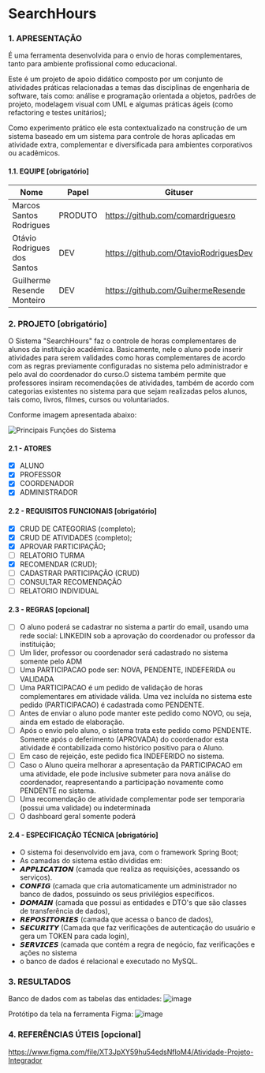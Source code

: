 # SearchHours

### 1. APRESENTAÇÃO
É uma ferramenta desenvolvida para o envio de horas complementares, tanto para ambiente profissional como educacional.

Este é um projeto de apoio didático composto por um conjunto de atividades práticas relacionadas a temas das disciplinas de engenharia de software, tais como: análise e programação orientada a objetos, padrões de projeto, modelagem visual com UML e algumas práticas ágeis (como refactoring e testes unitários);  

Como experimento prático ele esta contextualizado na construção de um sistema baseado em um sistema para controle de horas aplicadas em atividade extra, complementar e diversificada para ambientes corporativos ou acadêmicos.

#### 1.1. EQUIPE [obrigatório]
|Nome|Papel|Gituser|
|--|--|--|
|Marcos Santos Rodrigues|PRODUTO|https://github.com/comardriguesro|
|Otávio Rodrigues dos Santos|DEV|https://github.com/OtavioRodriguesDev|
|Guilherme Resende Monteiro|DEV|https://github.com/GuihermeResende|

### 2. PROJETO [obrigatório]

O Sistema "SearchHours" faz o controle de horas complementares de alunos da instituição acadêmica. Basicamente, nele o aluno pode inserir atividades para serem validades como horas complementares de acordo com as regras previamente configuradas no sistema pelo administrador e pelo aval do coordenador do curso.O sistema também permite que professores insiram recomendações de atividades, também de acordo com categorias existentes no sistema para que sejam realizadas pelos alunos, tais como, livros, filmes, cursos ou voluntariados.

Conforme imagem apresentada abaixo:

![Principais Funções do Sistema](https://i.ibb.co/dWRPNf6/diagrama-casouso-controoooora.png)


#### 2.1 - ATORES
- [x] ALUNO
- [x] PROFESSOR
- [x] COORDENADOR
- [x] ADMINISTRADOR

#### 2.2 - REQUISITOS FUNCIONAIS [obrigatório]
 - [x] CRUD DE CATEGORIAS (completo); 
 - [x] CRUD DE ATIVIDADES (completo);
 - [x] APROVAR PARTICIPAÇÃO;
 - [ ] RELATORIO TURMA
 - [x] RECOMENDAR (CRUD); 
 - [ ] CADASTRAR PARTICIPAÇÃO (CRUD) 
 - [ ] CONSULTAR RECOMENDAÇÃO 
 - [ ] RELATORIO INDIVIDUAL

#### 2.3 - REGRAS [opcional]
 - [ ] O aluno poderá se cadastrar no sistema a partir do email, usando uma rede social: LINKEDIN sob a aprovação do coordenador ou professor da instituição;
 - [ ] Um lider, professor ou coordenador será cadastrado no sistema somente pelo ADM
 - [ ] Uma PARTICIPACAO pode ser: NOVA, PENDENTE, INDEFERIDA ou VALIDADA 
 - [ ] Uma PARTICIPACAO é um pedido de validação de horas complementares em atividade válida. Uma vez incluída no sistema este pedido (PARTICIPACAO) é cadastrada como PENDENTE. 
 - [ ] Antes de enviar o aluno pode manter este pedido como NOVO, ou seja, ainda em estado de elaboração. 
 - [ ] Após o envio pelo aluno, o sistema trata este pedido como PENDENTE. Somente após o deferimento (APROVADA) do coordenador esta atividade é contabilizada como histórico positivo para o Aluno. 
 - [ ] Em caso de rejeição, este pedido fica INDEFERIDO no sistema. 
 - [ ] Caso o Aluno queira melhorar a apresentação da PARTICIPACAO em uma atividade, ele pode inclusive submeter para nova análise do coordenador, reapresentando a participação novamente como PENDENTE no sistema.
 - [ ] Uma recomendação de atividade complementar pode ser temporaria (possui uma validade) ou indeterminada 
 - [ ] O dashboard geral somente poderá

#### 2.4 - ESPECIFICAÇÃO TÉCNICA [obrigatório]
- O sistema foi desenvolvido em java, com o framework Spring Boot;
- As camadas do sistema estão divididas em: 
- 𝘼𝙋𝙋𝙇𝙄𝘾𝘼𝙏𝙄𝙊𝙉 (camada que realiza as requisições, acessando os serviços). 
- 𝘾𝙊𝙉𝙁𝙄𝙂 (camada que cria automaticamente um administrador no banco de dados, possuindo os seus privilégios específicos. 
- 𝘿𝙊𝙈𝘼𝙄𝙉 (camada que possui as entidades e DTO's que são classes de transferência de dados), 
- 𝙍𝙀𝙋𝙊𝙎𝙄𝙏𝙊𝙍𝙄𝙀𝙎 (camada que acessa o banco de dados), 
- 𝙎𝙀𝘾𝙐𝙍𝙄𝙏𝙔 (Camada que faz verificações de autenticação do usuário e gera um TOKEN para cada login), 
- 𝙎𝙀𝙍𝙑𝙄𝘾𝙀𝙎 (camada que contém a regra de negócio, faz verificações e ações no sistema
- o banco de dados é relacional e executado no MySQL.

### 3. RESULTADOS
Banco de dados com as tabelas das entidades: 
![image](https://user-images.githubusercontent.com/70167193/173247141-bb291bcc-0090-4a50-8d1f-25f328d02f4c.png)

Protótipo da tela na ferramenta Figma:
![image](https://user-images.githubusercontent.com/80754169/173248127-6a1e1be4-fb39-4493-942d-84a08c682cf3.png)


### 4. REFERÊNCIAS ÚTEIS [opcional]

https://www.figma.com/file/XT3JpXY59hu54edsNfloM4/Atividade-Projeto-Integrador


